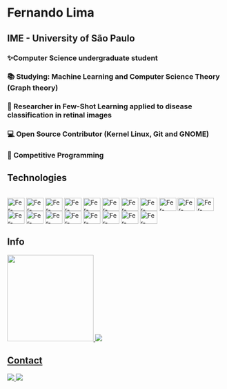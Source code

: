   # Fernando Lima
  ## IME - University of São Paulo
  ### ✨Computer Science undergraduate student
  ### 📚 Studying: Machine Learning and Computer Science Theory (Graph theory)
  ### 📄 Researcher in Few-Shot Learning applied to disease classification in retinal images
  ### 💻 Open Source Contributor (Kernel Linux, Git and GNOME)
  ### 🎈 Competitive Programming
## Technologies  
<div style="display: inline_block"><br>
  <img align="center" alt="Fer-Latex" height="30" width="40" src="https://cdn.jsdelivr.net/gh/devicons/devicon/icons/c/c-original.svg" />
  <img align="center" alt="Fer-Latex" height="30" width="40" src="https://cdn.jsdelivr.net/gh/devicons/devicon/icons/linux/linux-original.svg" />
  <img align="center" alt="Fer-Latex" height="30" width="40" src="https://cdn.jsdelivr.net/gh/devicons/devicon@latest/icons/git/git-original.svg" />
  <img align="center" alt="Fer-Latex" height="30" width="40" src="https://cdn.jsdelivr.net/gh/devicons/devicon/icons/cplusplus/cplusplus-plain.svg" />
  <img align="center" alt="Fer-Latex" height="30" width="40" src="https://cdn.jsdelivr.net/gh/devicons/devicon/icons/python/python-original.svg" />
  <img align="center" alt="Fer-Latex" height="30" width="40" src="https://cdn.jsdelivr.net/gh/devicons/devicon@latest/icons/pytorch/pytorch-original-wordmark.svg" />
  <img align="center" alt="Fer-Latex" height="30" width="40" src="https://cdn.jsdelivr.net/gh/devicons/devicon@latest/icons/tensorflow/tensorflow-original-wordmark.svg" />
  <img align="center" alt="Fer-Latex" height="30" width="40" src="https://cdn.jsdelivr.net/gh/devicons/devicon@latest/icons/keras/keras-original-wordmark.svg" />
  <img align="center" alt="Fer-Latex" height="30" width="40" src="https://cdn.jsdelivr.net/gh/devicons/devicon@latest/icons/scikitlearn/scikitlearn-original.svg" />
  <img align="center" alt="Fer-Latex" height="30" width="40" src="https://cdn.jsdelivr.net/gh/devicons/devicon@latest/icons/pandas/pandas-original.svg" />
  <img align="center" alt="Fer-Latex" height="30" width="40" src="https://cdn.jsdelivr.net/gh/devicons/devicon@latest/icons/r/r-original.svg" />
  <img align="center" alt="Fer-Latex" height="30" width="40" src="https://cdn.jsdelivr.net/gh/devicons/devicon/icons/bash/bash-original.svg" />
  <img align="center" alt="Fer-Latex" height="30" width="40" src="https://cdn.jsdelivr.net/gh/devicons/devicon@latest/icons/prolog/prolog-original.svg" />
  <img align="center" alt="Fer-Latex" height="30" width="40" src="https://cdn.jsdelivr.net/gh/devicons/devicon@latest/icons/react/react-original.svg" />
  <img align="center" alt="Fer-Latex" height="30" width="40" src="https://cdn.jsdelivr.net/gh/devicons/devicon/icons/html5/html5-original.svg" />
  <img align="center" alt="Fer-Latex" height="30" width="40" src="https://cdn.jsdelivr.net/gh/devicons/devicon@latest/icons/css3/css3-original-wordmark.svg" />
  <img align="center" alt="Fer-Latex" height="30" width="40" src="https://cdn.jsdelivr.net/gh/devicons/devicon@latest/icons/mysql/mysql-original-wordmark.svg" />
  <img align="center" alt="Fer-Latex" height="30" width="40" src="https://cdn.jsdelivr.net/gh/devicons/devicon/icons/matlab/matlab-original.svg" />
  <img align="center" alt="Fer-Latex" height="30" width="40" src="https://cdn.jsdelivr.net/gh/devicons/devicon/icons/latex/latex-original.svg"/>
</div>

## Info
<div>
  <a href="https://github.com/FernandoGLima">
  <img height="200em" src=https://github-readme-stats.vercel.app/api?username=FernandoGLima&theme=dark&count_private=true&show_icons=true&count_private=true"/>
  <img height"500em" src=https://github-readme-stats.vercel.app/api/top-langs/?username=FernandoGlima&layout=compact&theme=dark&"/>  
</div>

## Contact

<div>
  <a href="mailto:contato@fernandolimabusiness@gmail.com"><img src="https://img.shields.io/badge/Gmail-D14836?style=for-the-badge&logo=gmail&logoColor=white" target="_blank">
    <a/>
  <a href="mailto:contato@fernandoglima@usp.br"><img src="https://img.shields.io/badge/Gmail-D14836?style=for-the-badge&logo=gmail&logoColor=white" target="_blank">
    <a/>
</div>
